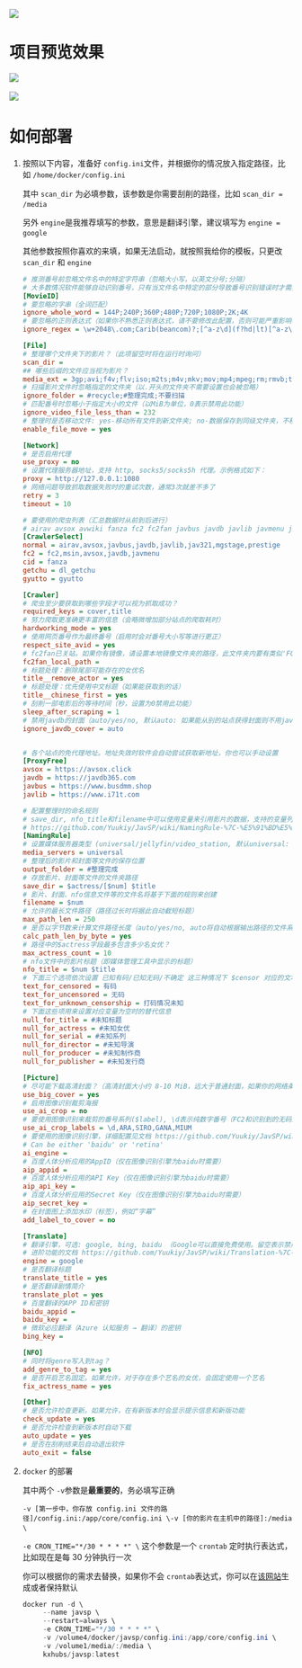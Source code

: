 ![](https://img.pcdiy.xyz/file/34f1255db6531685945b0.png)

# 项目预览效果

​![](https://img.pcdiy.xyz/file/41a0d89e8d09e90585ee5.png)​

​![](https://img.pcdiy.xyz/file/b92dcdc39eec5585b8223.png)​

# 如何部署

1. 按照以下内容，准备好 `config.ini`​ 文件，并根据你的情况放入指定路径，比如 `/home/docker/config.ini`​

    其中 `scan_dir`​ 为必填参数，该参数是你需要刮削的路径，比如 `scan_dir = /media`​

    另外 `engine`​ 是我推荐填写的参数，意思是翻译引擎，建议填写为 `engine = google`​

    其他参数按照你喜欢的来填，如果无法启动，就按照我给你的模板，只更改 `scan_dir`​ 和 `engine`​

    ```ini
    # 推测番号前忽略文件名中的特定字符串（忽略大小写，以英文分号;分隔）
    # 大多数情况软件能够自动识别番号，只有当文件名中特定的部分导致番号识别错误时才需要更新此设置
    [MovieID]
    # 要忽略的字串（全词匹配）
    ignore_whole_word = 144P;240P;360P;480P;720P;1080P;2K;4K
    # 要忽略的正则表达式（如果你不熟悉正则表达式，请不要修改此配置，否则可能严重影响番号识别效果）
    ignore_regex = \w+2048\.com;Carib(beancom)?;[^a-z\d](f?hd|lt)[^a-z\d]

    [File]
    # 整理哪个文件夹下的影片？（此项留空时将在运行时询问）
    scan_dir = 
    ## 哪些后缀的文件应当视为影片？
    media_ext = 3gp;avi;f4v;flv;iso;m2ts;m4v;mkv;mov;mp4;mpeg;rm;rmvb;ts;vob;webm;wmv;strm;mpg
    # 扫描影片文件时忽略指定的文件夹（以.开头的文件夹不需要设置也会被忽略）
    ignore_folder = #recycle;#整理完成;不要扫描
    # 匹配番号时忽略小于指定大小的文件（以MiB为单位，0表示禁用此功能）
    ignore_video_file_less_than = 232
    # 整理时是否移动文件: yes-移动所有文件到新文件夹; no-数据保存到同级文件夹，不移动文件
    enable_file_move = yes

    [Network]
    # 是否启用代理
    use_proxy = no
    # 设置代理服务器地址，支持 http, socks5/socks5h 代理。示例格式如下：
    proxy = http://127.0.0.1:1080
    # 网络问题导致抓取数据失败时的重试次数，通常3次就差不多了
    retry = 3
    timeout = 10

    # 要使用的爬虫列表（汇总数据时从前到后进行）
    # airav avsox avwiki fanza fc2 fc2fan javbus javdb javlib javmenu jav321 msin mgstage prestige
    [CrawlerSelect]
    normal = airav,avsox,javbus,javdb,javlib,jav321,mgstage,prestige
    fc2 = fc2,msin,avsox,javdb,javmenu
    cid = fanza
    getchu = dl_getchu
    gyutto = gyutto

    [Crawler]
    # 爬虫至少要获取到哪些字段才可以视为抓取成功？
    required_keys = cover,title
    # 努力爬取更准确更丰富的信息（会略微增加部分站点的爬取耗时）
    hardworking_mode = yes
    # 使用网页番号作为最终番号（启用时会对番号大小写等进行更正）
    respect_site_avid = yes
    # fc2fan已关站。如果你有镜像，请设置本地镜像文件夹的路径，此文件夹内要有类似'FC2-12345.html'的网页文件
    fc2fan_local_path = 
    # 标题处理：删除尾部可能存在的女优名
    title__remove_actor = yes
    # 标题处理：优先使用中文标题（如果能获取到的话）
    title__chinese_first = yes
    # 刮削一部电影后的等待时间（秒，设置为0禁用此功能）
    sleep_after_scraping = 1
    # 禁用javdb的封面（auto/yes/no, 默认auto: 如果能从别的站点获得封面则不用javdb的以避免水印）
    ignore_javdb_cover = auto


    # 各个站点的免代理地址。地址失效时软件会自动尝试获取新地址，你也可以手动设置
    [ProxyFree]
    avsox = https://avsox.click
    javdb = https://javdb365.com
    javbus = https://www.busdmm.shop
    javlib = https://www.i71t.com

    # 配置整理时的命名规则
    # save_dir, nfo_title和filename中可以使用变量来引用影片的数据，支持的变量列表见下面的地址:
    # https://github.com/Yuukiy/JavSP/wiki/NamingRule-%7C-%E5%91%BD%E5%90%8D%E8%A7%84%E5%88%99
    [NamingRule]
    # 设置媒体服务器类型 (universal/jellyfin/video_station, 默认universal: 按兼容性最高的方式命名封面和nfo)
    media_servers = universal
    # 整理后的影片和封面等文件的保存位置
    output_folder = #整理完成
    # 存放影片、封面等文件的文件夹路径
    save_dir = $actress/[$num] $title
    # 影片、封面、nfo信息文件等的文件名将基于下面的规则来创建
    filename = $num
    # 允许的最长文件路径（路径过长时将据此自动截短标题）
    max_path_len = 250
    # 是否以字节数来计算文件路径长度（auto/yes/no, auto将自动根据输出路径的文件系统是本地还是远程来判断）
    calc_path_len_by_byte = yes
    # 路径中的$actress字段最多包含多少名女优？
    max_actress_count = 10
    # nfo文件中的影片标题（即媒体管理工具中显示的标题）
    nfo_title = $num $title
    # 下面三个选项依次设置 已知有码/已知无码/不确定 这三种情况下 $censor 对应的文本(可以利用此变量将有码/无码影片整理到不同文件夹)
    text_for_censored = 有码
    text_for_uncensored = 无码
    text_for_unknown_censorship = 打码情况未知
    # 下面这些项用来设置对应变量为空时的替代信息
    null_for_title = #未知标题
    null_for_actress = #未知女优
    null_for_serial = #未知系列
    null_for_director = #未知导演
    null_for_producer = #未知制作商
    null_for_publisher = #未知发行商

    [Picture]
    # 尽可能下载高清封面？（高清封面大小约 8-10 MiB，远大于普通封面，如果你的网络条件不佳，会降低整理速度）
    use_big_cover = yes
    # 启用图像识别裁剪海报
    use_ai_crop = no
    # 要使用图像识别来裁剪的番号系列($label), \d表示纯数字番号（FC2和识别到的无码影片会自动使用图像识别裁剪）
    use_ai_crop_labels = \d,ARA,SIRO,GANA,MIUM
    # 要使用的图像识别引擎，详细配置见文档 https://github.com/Yuukiy/JavSP/wiki/AI-%7C-%E4%BA%BA%E8%84%B8%E8%AF%86%E5%88%AB
    # Can be either 'baidu' or 'retina'
    ai_engine = 
    # 百度人体分析应用的AppID（仅在图像识别引擎为baidu时需要）
    aip_appid = 
    # 百度人体分析应用的API Key（仅在图像识别引擎为baidu时需要）
    aip_api_key = 
    # 百度人体分析应用的Secret Key（仅在图像识别引擎为baidu时需要）
    aip_secret_key = 
    # 在封面图上添加水印（标签），例如“字幕”
    add_label_to_cover = no

    [Translate]
    # 翻译引擎，可选: google, bing, baidu （Google可以直接免费使用。留空表示禁用翻译功能）
    # 进阶功能的文档 https://github.com/Yuukiy/JavSP/wiki/Translation-%7C-%E7%BF%BB%E8%AF%91
    engine = google
    # 是否翻译标题
    translate_title = yes
    # 是否翻译剧情简介
    translate_plot = yes
    # 百度翻译的APP ID和密钥
    baidu_appid = 
    baidu_key = 
    # 微软必应翻译（Azure 认知服务 → 翻译）的密钥
    bing_key = 

    [NFO]
    # 同时将genre写入到tag？
    add_genre_to_tag = yes
    # 是否开启艺名固定。如果允许，对于存在多个艺名的女优，会固定使用一个艺名
    fix_actress_name = yes

    [Other]
    # 是否允许检查更新。如果允许，在有新版本时会显示提示信息和新版功能
    check_update = yes
    # 是否允许检查到新版本时自动下载
    auto_update = yes
    # 是否在刮削结束后自动退出软件
    auto_exit = false
    ```
2. ​`docker`​ 的部署

    其中两个 `-v`​ 参数是**最重要的**，务必填写正确

    ​`-v [第一步中，你存放 config.ini 文件的路径]/config.ini:/app/core/config.ini \`​
    `-v [你的影片在主机中的路径]:/media \`​

    ​`-e CRON_TIME="*/30 * * * *" \`​ 这个参数是一个 `crontab`​ 定时执行表达式，比如现在是每 30 分钟执行一次

    你可以根据你的需求去替换，如果你不会 `crontab`​ 表达式，你可以在[该网站](https://tool.lu/crontab)生成或者保持默认

    ```powershell
    docker run -d \
         --name javsp \
         --restart=always \
         -e CRON_TIME="*/30 * * * *" \
         -v /volume4/docker/javsp/config.ini:/app/core/config.ini \
         -v /volume1/media/:/media \
         kxhubs/javsp:latest
    ```
